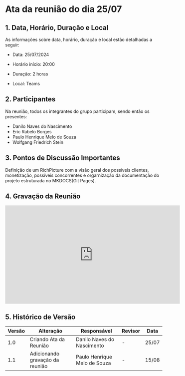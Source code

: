 # Ata da reunião do dia 25/07

## 1. Data, Horário, Duração e Local

As informações sobre data, horário, duração e local estão detalhadas a seguir:

- Data: 25/07/2024

- Horário início: 20:00

- Duração: 2 horas

- Local: Teams

## 2. Participantes

Na reunião, todos os integrantes do grupo participam, sendo então os presentes:

- Danilo Naves do Nascimento
- Eric Rabelo Borges
- Paulo Henrique Melo de Souza
- Wolfgang Friedrich Stein


## 3. Pontos de Discussão Importantes

Definição de um RichPicture com a visão geral dos possíveis clientes, monetização, possíveis concorrentes e orgarnização da documentação do projeto estruturada no MKDOCS(Git Pages).

## 4. Gravação da Reunião

<center>
<iframe width="560" height="315" src="https://www.youtube.com/embed/1ELULrKKn4s?si=RoXRXxN2Aq-kPQpU" title="YouTube video player" frameborder="0" allow="accelerometer; autoplay; clipboard-write; encrypted-media; gyroscope; picture-in-picture; web-share" referrerpolicy="strict-origin-when-cross-origin" allowfullscreen></iframe>
</center>

## 5. Histórico de Versão

| Versão | Alteração | Responsável | Revisor | Data |
|--------|-----------|-------------|---------|------|
| 1.0 | Criando Ata da Reunião | Danilo Naves do Nascimento | - | 25/07 |
| 1.1 | Adicionando gravação da reunião | Paulo Henrique Melo de Souza | - | 15/08 |
